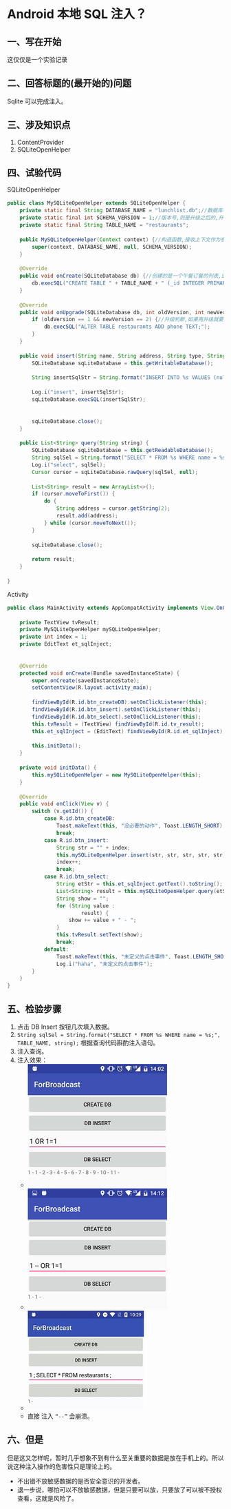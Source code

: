 # Android 本地 SQL 注入？

## 一、写在开始
这仅仅是一个实验记录

## 二、回答标题的(最开始的)问题
Sqlite 可以完成注入。

## 三、涉及知识点
1. ContentProvider
2. SQLiteOpenHelper


## 四、试验代码
SQLiteOpenHelper
```java
public class MySQLiteOpenHelper extends SQLiteOpenHelper {
    private static final String DATABASE_NAME = "lunchlist.db";//数据库名称
    private static final int SCHEMA_VERSION = 1;//版本号,则是升级之后的,升级方法请看onUpgrade方法里面的判断
    private static final String TABLE_NAME = "restaurants";

    public MySQLiteOpenHelper(Context context) {//构造函数,接收上下文作为参数,直接调用的父类的构造函数
        super(context, DATABASE_NAME, null, SCHEMA_VERSION);
    }

    @Override
    public void onCreate(SQLiteDatabase db) {//创建的是一个午餐订餐的列表,id,菜名,地址等等
        db.execSQL("CREATE TABLE " + TABLE_NAME + " (_id INTEGER PRIMARY KEY AUTOINCREMENT, name TEXT, address TEXT, type TEXT, notes TEXT, phone TEXT);");
    }

    @Override
    public void onUpgrade(SQLiteDatabase db, int oldVersion, int newVersion) {
        if (oldVersion == 1 && newVersion == 2) {//升级判断,如果再升级就要再加两个判断,从1到3,从2到3
            db.execSQL("ALTER TABLE restaurants ADD phone TEXT;");
        }
    }

    public void insert(String name, String address, String type, String notes, String phone) {
        SQLiteDatabase sqLiteDatabase = this.getWritableDatabase();

        String insertSqlStr = String.format("INSERT INTO %s VALUES (null,%s,%s,%s,%s,%s);", TABLE_NAME, name, address, type, notes, phone);

        Log.i("insert", insertSqlStr);
        sqLiteDatabase.execSQL(insertSqlStr);


        sqLiteDatabase.close();
    }

    public List<String> query(String string) {
        SQLiteDatabase sqLiteDatabase = this.getReadableDatabase();
        String sqlSel = String.format("SELECT * FROM %s WHERE name = %s;", TABLE_NAME, string);
        Log.i("select", sqlSel);
        Cursor cursor = sqLiteDatabase.rawQuery(sqlSel, null);

        List<String> result = new ArrayList<>();
        if (cursor.moveToFirst()) {
            do {
                String address = cursor.getString(2);
                result.add(address);
            } while (cursor.moveToNext());
        }

        sqLiteDatabase.close();

        return result;
    }

}
```

Activity
```java
public class MainActivity extends AppCompatActivity implements View.OnClickListener {

    private TextView tvResult;
    private MySQLiteOpenHelper mySQLiteOpenHelper;
    private int index = 1;
    private EditText et_sqlInject;


    @Override
    protected void onCreate(Bundle savedInstanceState) {
        super.onCreate(savedInstanceState);
        setContentView(R.layout.activity_main);

        findViewById(R.id.btn_createDB).setOnClickListener(this);
        findViewById(R.id.btn_insert).setOnClickListener(this);
        findViewById(R.id.btn_select).setOnClickListener(this);
        this.tvResult = (TextView) findViewById(R.id.tv_result);
        this.et_sqlInject = (EditText) findViewById(R.id.et_sqlInject);

        this.initData();
    }

    private void initData() {
        this.mySQLiteOpenHelper = new MySQLiteOpenHelper(this);
    }

    @Override
    public void onClick(View v) {
        switch (v.getId()) {
            case R.id.btn_createDB:
                Toast.makeText(this, "没必要的动作", Toast.LENGTH_SHORT).show();
                break;
            case R.id.btn_insert:
                String str = "" + index;
                this.mySQLiteOpenHelper.insert(str, str, str, str, str);
                index++;
                break;
            case R.id.btn_select:
                String etStr = this.et_sqlInject.getText().toString();
                List<String> result = this.mySQLiteOpenHelper.query(etStr);
                String show = "";
                for (String value :
                        result) {
                    show += value + " - ";
                }
                this.tvResult.setText(show);
                break;
            default:
                Toast.makeText(this, "未定义的点击事件", Toast.LENGTH_SHORT).show();
                Log.i("haha", "未定义的点击事件");
        }
    }
}

```

## 五、检验步骤
1. 点击 DB Insert 按钮几次填入数据。
2. `String sqlSel = String.format("SELECT * FROM %s WHERE name = %s;", TABLE_NAME, string);` 根据查询代码斟酌注入语句。
3. 注入查询。
4. 注入效果：
    - ![SQL Inject 效果 >> 1 OR 1=1](Image/SqlInject.jpg)   
    - ![SQL Inject 效果 >> 1 -- OR 1=1](Image/SqlInject_1.png)
    - ![SqlInject_double_comond.png](Image/SqlInject_double_comond.png)
    - 直接 注入 `“--”`  会崩溃。

## 六、但是
但是这又怎样呢，暂时几乎想象不到有什么至关重要的数据是放在手机上的。所以说这种注入操作的危害性只是理论上的。
- 不出错不放敏感数据的是否安全意识的开发者。
- 退一步说，哪怕可以不放敏感数据，但是只要可以放，只要放了可以被不授权查看，这就是风险了。

